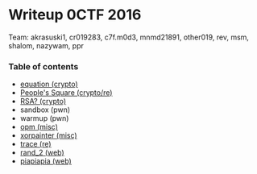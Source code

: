 # Writeup 0CTF 2016

Team: akrasuski1, cr019283, c7f.m0d3, mnmd21891, other019, rev, msm, shalom, nazywam, ppr 

### Table of contents
* [equation (crypto)](equation)
* [People's Square (crypto/re)](peoples_square)
* [RSA? (crypto)](rsa)
* sandbox (pwn)
* warmup (pwn)
* [opm (misc)](opm)
* [xorpainter (misc)](xorpainter)
* [trace (re)](trace)
* [rand_2 (web)](rand_2)
* [piapiapia (web)](piapiapia)

